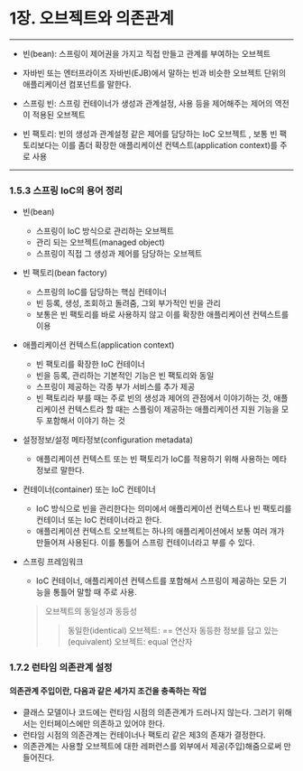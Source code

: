 # 1장. 오브젝트와 의존관계

---

- 빈(bean): 스프링이 제어권을 가지고 직접 만들고 관계를 부여하는 오브젝트
- 자바빈 또는 엔터프라이즈 자바빈(EJB)에서 말하는 빈과 비슷한 오브젝트 단위의 애플리케이션 컴포넌트를 말한다.

- 스프링 빈: 스프링 컨테이너가 생성과 관계설정, 사용 등을 제어해주는 제어의 역전이 적용된 오브젝트
- 빈 팩토리: 빈의 생성과 관계설정 같은 제어를 담당하는 IoC 오브젝트
  , 보통 빈 팩토리보다는 이를 좀더 확장한 애플리케이션 컨텍스트(application context)를 주로 사용

---

### 1.5.3 스프링 IoC의 용어 정리

- 빈(bean)

  - 스프링이 IoC 방식으로 관리하는 오브젝트
  - 관리 되는 오브젝트(managed object)
  - 스프링이 직접 그 생성과 제어를 담당하는 오브젝트

- 빈 팩토리(bean factory)

  - 스프링의 IoC를 담당하는 핵심 컨테이너
  - 빈 등록, 생성, 조회하고 돌려줌, 그외 부가적인 빈을 관리
  - 보통은 빈 팩토리를 바로 사용하지 않고 이를 확장한 애플리케이션 컨텍스트를 이용

- 애플리케이션 컨텍스트(application context)

  - 빈 팩토리를 확장한 IoC 컨테이너
  - 빈을 등록, 관리하는 기본적인 기능은 빈 팩토리와 동일
  - 스프링이 제공하는 각종 부가 서비스를 추가 제공
  - 빈 팩토리라 부를 때는 주로 빈의 생성과 제어의 관점에서 이야기하는 것, 애플리케이션 컨텍스트라 할 때는 스플링이 제공하는 애플리케이션 지원 기능을 모두 포함해서 이야기 하는 것

- 설정정보/설정 메타정보(configuration metadata)

  - 애플리케이션 컨텍스트 또는 빈 팩토리가 IoC를 적용하기 위해 사용하는 메타정보르 말한다.

- 컨테이너(container) 또는 IoC 컨테이너

  - IoC 방식으로 빈을 관리한다는 의미에서 애플리케이션 컨텍스트나 빈 팩토리를 컨테이너 또는 IoC 컨테이너라고 한다.
  - 애플리케이션 컨텍스트 오브젝트는 하나의 애플리케이션에서 보통 여러 개가 만들어져 사용된다. 이를 통틀어 스프링 컨테이너라고 부를 수 있다.

- 스프링 프레임워크

  - IoC 컨테이너, 애플리케이션 컨텍스트를 포함해서 스프링이 제공하는 모든 기능을 통틀어 말할 때 주로 사용.

  > 오브젝트의 동일성과 동등성
  >
  > > 동일한(identical) 오브젝트: == 연산자
  > > 동등한 정보를 담고 있는(equivalent) 오브젝트: equal 연산자

### 1.7.2 런타임 의존관계 설정

#### 의존관계 주입이란, 다음과 같은 세가지 조건을 충족하는 작업

- 클래스 모델이나 코드에는 런타임 시점의 의존관계가 드러나지 않는다. 그러기 위해서는 인터페이스에만 의존하고 있어야 한다.
- 런타임 시점의 의존관계는 컨테이너나 팩토리 같은 제3의 존재가 결정한다.
- 의존관계는 사용할 오브젝트에 대한 레퍼런스를 외부에서 제공(주입)해줌으로써 만들어진다.
